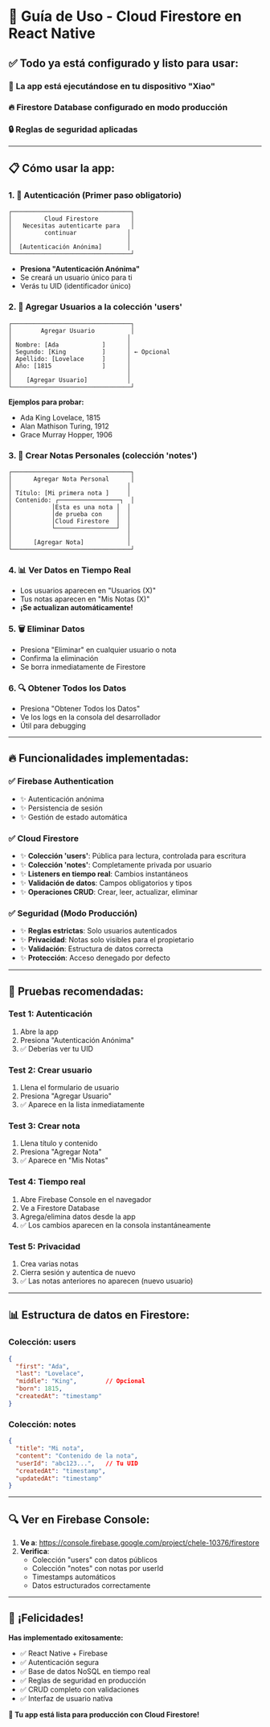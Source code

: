 # 🚀 Guía de Uso - Cloud Firestore en React Native

## ✅ Todo ya está configurado y listo para usar:

### 📱 **La app está ejecutándose en tu dispositivo "Xiao"**
### 🔥 **Firestore Database configurado en modo producción**
### 🔒 **Reglas de seguridad aplicadas**

---

## 📋 **Cómo usar la app:**

### 1. **🔐 Autenticación (Primer paso obligatorio)**
```
┌─────────────────────────────────┐
│         Cloud Firestore         │
│   Necesitas autenticarte para   │
│         continuar              │
│                                │
│  [Autenticación Anónima]       │
└─────────────────────────────────┘
```
- **Presiona "Autenticación Anónima"**
- Se creará un usuario único para ti
- Verás tu UID (identificador único)

### 2. **👥 Agregar Usuarios a la colección 'users'**
```
┌─────────────────────────────────┐
│        Agregar Usuario          │
│                                │
│ Nombre: [Ada            ]      │
│ Segundo: [King          ]      │ ← Opcional
│ Apellido: [Lovelace     ]      │
│ Año: [1815              ]      │
│                                │
│    [Agregar Usuario]           │
└─────────────────────────────────┘
```
**Ejemplos para probar:**
- Ada King Lovelace, 1815
- Alan Mathison Turing, 1912
- Grace Murray Hopper, 1906

### 3. **📝 Crear Notas Personales (colección 'notes')**
```
┌─────────────────────────────────┐
│      Agregar Nota Personal      │
│                                │
│ Título: [Mi primera nota ]     │
│ Contenido: ┌─────────────────┐  │
│           │Esta es una nota │  │
│           │de prueba con    │  │
│           │Cloud Firestore  │  │
│           └─────────────────┘  │
│                                │
│      [Agregar Nota]            │
└─────────────────────────────────┘
```

### 4. **📊 Ver Datos en Tiempo Real**
- Los usuarios aparecen en "Usuarios (X)"
- Tus notas aparecen en "Mis Notas (X)"
- **¡Se actualizan automáticamente!**

### 5. **🗑️ Eliminar Datos**
- Presiona "Eliminar" en cualquier usuario o nota
- Confirma la eliminación
- Se borra inmediatamente de Firestore

### 6. **🔍 Obtener Todos los Datos**
- Presiona "Obtener Todos los Datos"
- Ve los logs en la consola del desarrollador
- Útil para debugging

---

## 🔥 **Funcionalidades implementadas:**

### ✅ **Firebase Authentication**
- ✨ Autenticación anónima
- ✨ Persistencia de sesión
- ✨ Gestión de estado automática

### ✅ **Cloud Firestore**
- ✨ **Colección 'users'**: Pública para lectura, controlada para escritura
- ✨ **Colección 'notes'**: Completamente privada por usuario
- ✨ **Listeners en tiempo real**: Cambios instantáneos
- ✨ **Validación de datos**: Campos obligatorios y tipos
- ✨ **Operaciones CRUD**: Crear, leer, actualizar, eliminar

### ✅ **Seguridad (Modo Producción)**
- ✨ **Reglas estrictas**: Solo usuarios autenticados
- ✨ **Privacidad**: Notas solo visibles para el propietario
- ✨ **Validación**: Estructura de datos correcta
- ✨ **Protección**: Acceso denegado por defecto

---

## 🧪 **Pruebas recomendadas:**

### **Test 1: Autenticación**
1. Abre la app
2. Presiona "Autenticación Anónima"
3. ✅ Deberías ver tu UID

### **Test 2: Crear usuario**
1. Llena el formulario de usuario
2. Presiona "Agregar Usuario"
3. ✅ Aparece en la lista inmediatamente

### **Test 3: Crear nota**
1. Llena título y contenido
2. Presiona "Agregar Nota"
3. ✅ Aparece en "Mis Notas"

### **Test 4: Tiempo real**
1. Abre Firebase Console en el navegador
2. Ve a Firestore Database
3. Agrega/elimina datos desde la app
4. ✅ Los cambios aparecen en la consola instantáneamente

### **Test 5: Privacidad**
1. Crea varias notas
2. Cierra sesión y autentica de nuevo
3. ✅ Las notas anteriores no aparecen (nuevo usuario)

---

## 📊 **Estructura de datos en Firestore:**

### **Colección: users**
```json
{
  "first": "Ada",
  "last": "Lovelace",
  "middle": "King",        // Opcional
  "born": 1815,
  "createdAt": "timestamp"
}
```

### **Colección: notes**
```json
{
  "title": "Mi nota",
  "content": "Contenido de la nota",
  "userId": "abc123...",   // Tu UID
  "createdAt": "timestamp",
  "updatedAt": "timestamp"
}
```

---

## 🔍 **Ver en Firebase Console:**

1. **Ve a**: https://console.firebase.google.com/project/chele-10376/firestore
2. **Verifica**:
   - Colección "users" con datos públicos
   - Colección "notes" con notas por userId
   - Timestamps automáticos
   - Datos estructurados correctamente

---

## 🎯 **¡Felicidades!**

**Has implementado exitosamente:**
- ✅ React Native + Firebase
- ✅ Autenticación segura
- ✅ Base de datos NoSQL en tiempo real
- ✅ Reglas de seguridad en producción
- ✅ CRUD completo con validaciones
- ✅ Interfaz de usuario nativa

**🚀 Tu app está lista para producción con Cloud Firestore!**
